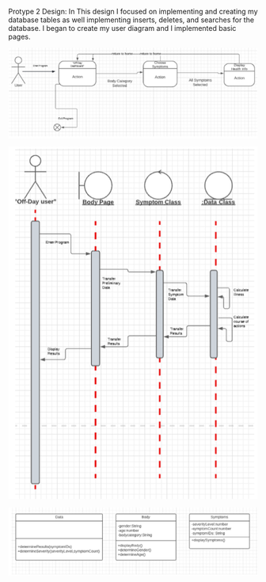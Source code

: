 Protype 2 Design: In This design I focused on implementing and creating my database tables as well implementing inserts, deletes, and searches for the database.
I began to create my user diagram and I implemented basic pages.

[![This is an image](https://github.com/nedkia/Off-Day/blob/prototype2/docs/statechart.PNG)](https://github.com/nedkia/Off-Day/blob/prototype2/docs/statechart.PNG)

[![This is an image](https://github.com/nedkia/Off-Day/blob/prototype2/docs/sequencedia.PNG)](https://github.com/nedkia/Off-Day/blob/prototype2/docs/sequencedia.PNG)

[![This is an image](https://github.com/nedkia/Off-Day/blob/prototype2/docs/designclass.PNG)](https://github.com/nedkia/Off-Day/blob/prototype2/docs/designclass.PNG)
